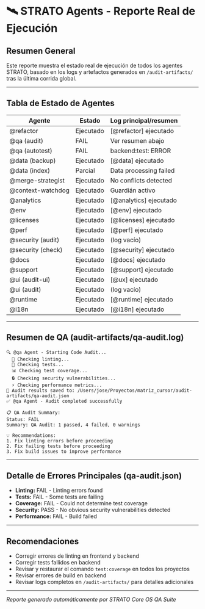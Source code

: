 # 🛰️ STRATO Agents - Reporte Real de Ejecución

## Resumen General

Este reporte muestra el estado real de ejecución de todos los agentes STRATO, basado en los logs y artefactos generados en `/audit-artifacts/` tras la última corrida global.

---

## Tabla de Estado de Agentes

| Agente                | Estado      | Log principal/resumen |
|-----------------------|-------------|-----------------------|
| @refactor             | Ejecutado   | [@refactor] ejecutado |
| @qa (audit)           | FAIL        | Ver resumen abajo     |
| @qa (autotest)        | FAIL        | backend:test: ERROR   |
| @data (backup)        | Ejecutado   | [@data] ejecutado     |
| @data (index)         | Parcial     | Data processing failed|
| @merge-strategist     | Ejecutado   | No conflicts detected |
| @context-watchdog     | Ejecutado   | Guardián activo      |
| @analytics            | Ejecutado   | [@analytics] ejecutado|
| @env                  | Ejecutado   | [@env] ejecutado      |
| @licenses             | Ejecutado   | [@licenses] ejecutado |
| @perf                 | Ejecutado   | [@perf] ejecutado     |
| @security (audit)     | Ejecutado   | (log vacío)           |
| @security (check)     | Ejecutado   | [@security] ejecutado |
| @docs                 | Ejecutado   | [@docs] ejecutado     |
| @support              | Ejecutado   | [@support] ejecutado  |
| @ui (audit-ui)        | Ejecutado   | [@ux] ejecutado       |
| @ui (audit)           | Ejecutado   | (log vacío)           |
| @runtime              | Ejecutado   | [@runtime] ejecutado  |
| @i18n                 | Ejecutado   | [@i18n] ejecutado     |

---

## Resumen de QA (audit-artifacts/qa-audit.log)

```
🔍 @qa Agent - Starting Code Audit...
  📝 Checking linting...
  🧪 Checking tests...
  📊 Checking test coverage...
  🔒 Checking security vulnerabilities...
  ⚡ Checking performance metrics...
📄 Audit results saved to: /Users/jose/Proyectos/matriz_cursor/audit-artifacts/qa-audit.json
✅ @qa Agent - Audit completed successfully

📋 QA Audit Summary:
Status: FAIL
Summary: QA Audit: 1 passed, 4 failed, 0 warnings

💡 Recommendations:
1. Fix linting errors before proceeding
2. Fix failing tests before proceeding
3. Fix build issues to improve performance
```

---

## Detalle de Errores Principales (qa-audit.json)

- **Linting:** FAIL - Linting errors found
- **Tests:** FAIL - Some tests are failing
- **Coverage:** FAIL - Could not determine test coverage
- **Security:** PASS - No obvious security vulnerabilities detected
- **Performance:** FAIL - Build failed

---

## Recomendaciones

- Corregir errores de linting en frontend y backend
- Corregir tests fallidos en backend
- Revisar y restaurar el comando `test:coverage` en todos los proyectos
- Revisar errores de build en backend
- Revisar logs completos en `/audit-artifacts/` para detalles adicionales

---

_Reporte generado automáticamente por STRATO Core OS QA Suite_ 